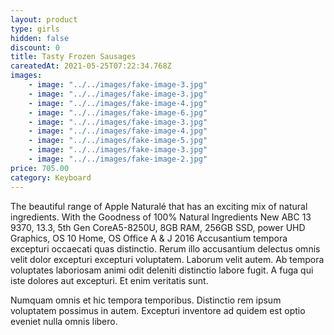 ```yaml
---
layout: product
type: girls
hidden: false
discount: 0
title: Tasty Frozen Sausages
careatedAt: 2021-05-25T07:22:34.768Z
images:
    - image: "../../images/fake-image-3.jpg"
    - image: "../../images/fake-image-3.jpg"
    - image: "../../images/fake-image-4.jpg"
    - image: "../../images/fake-image-6.jpg"
    - image: "../../images/fake-image-3.jpg"
    - image: "../../images/fake-image-4.jpg"
    - image: "../../images/fake-image-5.jpg"
    - image: "../../images/fake-image-3.jpg"
    - image: "../../images/fake-image-2.jpg"
price: 705.00
category: Keyboard
---
```

The beautiful range of Apple Naturalé that has an exciting mix of natural ingredients. With the Goodness of 100% Natural Ingredients
New ABC 13 9370, 13.3, 5th Gen CoreA5-8250U, 8GB RAM, 256GB SSD, power UHD Graphics, OS 10 Home, OS Office A & J 2016
Accusantium tempora excepturi occaecati quas distinctio. Rerum illo accusantium delectus omnis velit dolor excepturi excepturi voluptatem. Laborum velit autem. Ab tempora voluptates laboriosam animi odit deleniti distinctio labore fugit. A fuga qui iste dolores aut excepturi. Et enim veritatis sunt.
 Numquam omnis et hic tempora temporibus. Distinctio rem ipsum voluptatem possimus in autem. Excepturi inventore ad quidem est optio eveniet nulla omnis libero.
